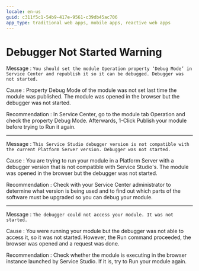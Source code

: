 ```yaml
---
locale: en-us
guid: c311f5c1-54b9-417e-9561-c39db45ac706
app_type: traditional web apps, mobile apps, reactive web apps
---
```


# Debugger Not Started Warning

Message
:   `You should set the module Operation property ‘Debug Mode’ in Service Center and republish it so it can be debugged. Debugger was not started.`

Cause
:   Property Debug Mode of the module was not set last time the module was published. The module was opened in the browser but the debugger was not started.

Recommendation
:   In Service Center, go to the module tab Operation and check the property Debug Mode. Afterwards, 1-Click Publish your module before trying to Run it again.

---

Message
:   `This Service Studio debugger version is not compatible with the current Platform Server version. Debugger was not started.`

Cause
:   You are trying to run your module in a Platform Server with a debugger version that is not compatible with Service Studio's. The module was opened in the browser but the debugger was not started.

Recommendation
:   Check with your Service Center administrator to determine what version is being used and to find out which parts of the software must be upgraded so you can debug your module.

---

Message
:   `The debugger could not access your module. It was not started.`

Cause
:   You were running your module but the debugger was not able to access it, so it was not started. However, the Run command proceeded, the browser was opened and a request was done.

Recommendation
:   Check whether the module is executing in the browser instance launched by Service Studio. If it is, try to Run your module again.
